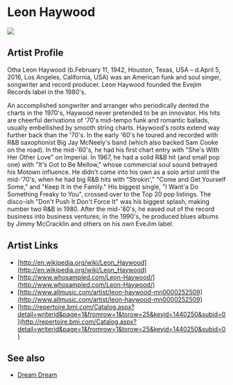 # Leon Haywood

![](../../asssets/artists/Leon_Haywood.png)

## Artist Profile

Otha Leon Haywood (b.February 11, 1942, Houston, Texas, USA – d.April 5, 2016, Los Angeles, California, USA) was an American funk and soul singer, songwriter and record producer. Leon Haywood founded the Evejim Records label in the 1980's.

An accomplished songwriter and arranger who periodically dented the charts in the 1970's, Haywood never pretended to be an innovator. His hits are cheerful derivations of '70's mid-tempo funk and romantic ballads, usually embellished by smooth string charts. 
Haywood's roots extend way further back than the '70's. In the early '60's he toured and recorded with R&B saxophonist Big Jay McNeely's band (which also backed Sam Cooke on the road). In the mid-'60's, he had his first chart entry with "She's With Her Other Love" on Imperial. In 1967, he had a solid R&B hit (and small pop one) with "It's Got to Be Mellow," whose commercial soul sound betrayed his Motown influence.
He didn't come into his own as a solo artist until the mid-'70's, when he had big R&B hits with "Strokin'," "Come and Get Yourself Some," and "Keep It in the Family." His biggest single, "I Want'a Do Something Freaky to You", crossed over to the Top 20 pop listings. The disco-ish "Don't Push It Don't Force It" was his biggest splash, making number two R&B in 1980. After the mid-'80's, he eased out of the record business into business ventures; in the 1990's, he produced blues albums by Jimmy McCracklin and others on his own EveJim label.

## Artist Links

- [http://en.wikipedia.org/wiki/Leon_Haywood](http://en.wikipedia.org/wiki/Leon_Haywood)
- [http://www.whosampled.com/Leon-Haywood/](http://www.whosampled.com/Leon-Haywood/)
- [http://www.allmusic.com/artist/leon-haywood-mn0000252509](http://www.allmusic.com/artist/leon-haywood-mn0000252509)
- [http://repertoire.bmi.com/Catalog.aspx?detail=writerid&page=1&fromrow=1&torow=25&keyid=1440250&subid=0](http://repertoire.bmi.com/Catalog.aspx?detail=writerid&page=1&fromrow=1&torow=25&keyid=1440250&subid=0)


## See also

- [Dream Dream](Leon_Haywood-Dream_Dream.md)
